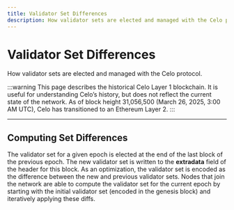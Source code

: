 ```yaml
---
title: Validator Set Differences
description: How validator sets are elected and managed with the Celo protocol.
---
```


# Validator Set Differences

How validator sets are elected and managed with the Celo protocol.

:::warning
This page describes the historical Celo Layer 1 blockchain. It is useful for understanding Celo’s history, but does not reflect the current state of the network. As of block height 31,056,500 (March 26, 2025, 3:00 AM UTC), Celo has transitioned to an Ethereum Layer 2.
:::

---

## Computing Set Differences

The validator set for a given epoch is elected at the end of the last block of the previous epoch. The new validator set is written to the **extradata** field of the header for this block. As an optimization, the validator set is encoded as the difference between the new and previous validator sets. Nodes that join the network are able to compute the validator set for the current epoch by starting with the initial validator set \(encoded in the genesis block\) and iteratively applying these diffs.
